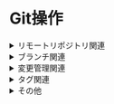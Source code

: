 # Git操作

<details>
<summary>リモートリポジトリ関連</summary>

## リモートリポジトリ確認

```bash
git remote -v
```

## リモートリポジトリ追加

```bash
git remote add [remote-name] [url]
# e.g.
git remote add origin https://github.com/bizhermit/git-note.git
```

## リモートリポジトリ削除

```bash
git remote remove [remote-name]
# e.g.
git remote remove origin
```

## リモートリポジトリ変更

```bash
git remote set-url [remote-name] [url]
```

</details>

<details>
<summary>ブランチ関連</summary>

## ブランチ確認

```bash
git branch
```

## ブランチ作成

```bash
git branch [new-branch-name]
# e.g.
git branch issue/#1
```

作成と切り替え

```bash
git switch -c [new-branch-name]
# e.g.
git switch -c issue/#1
```

## ブランチ切り替え

```bash
git switch [switch-branch-name]
# e.g.
git switch issue/#1
```

## ブランチのマージ

基本的にNonFastForwardを使用する
```bash
git switch [dest-branch-name]
git merge --no-ff [src-branch-name] -m "[comment]"
# e.g.
git switch main
git merge --no-ff issue/#1 -m "close #1"
```

デフォルトでNonFastForwardになるよう設定可。  
[マージのNonFastForward](settings.md/#マージのnonfastforward)

## ブランチのマージ取り消し

コンフリクト対応前
```bash
git merge --abort
```

コンフリクト対応後（マージ完了前）
```bash
git reset --hard HEAD
```

マージ完了後
```bash
git revert --hard ORIG_HEAD
```

## ブランチ削除（ローカルリポジトリ）

```bash
git branch -d [delete-branch-name]
# e.g.
git branch -d issue/#1
```

強制削除（未コミット有り？の場合等）
```bash
git branch -D [delete-branch-name]
```
## ブランチ削除（リモートリポジトリ）

```bash
git push origin :[delete-branch-name]
```

## ブランチの同期（リモートリポジトリからローカルリポジトリ）

```bash
git fetch -p
```

## ブランチ名変更

```bash
git branch -m [old-branch-name] [new-branch-name]
# e.g.
git branch -m master main
```

上書き変更
```bash
git branch -M [old-branch-name] [new-branch-name]
```

</details>

<details>
<summary>変更管理関連</summary>

## 変更をステージ

```bash
git add [file-name]
```

変更全部
```bash
git add .
```

## ローカルリポジトリにコミット

```bash
git commit -m "[comment]"
```

## コミット取り消し

直前
```bash
git reset --soft HEAD
```

回数指定
```bash
git reset --soft HEAD~{n}
# e.g. ２つ前までのコミットを削除
git reset --soft HEAD~2
```

コミットID指定
```bash
git reset --soft [commit-id]
```

## リモートリポジトリに公開

```bash
git push [remote-name] [branch-name]
# e.g.
git push origin master
```

## ローカルリポジトリを更新（リモートリポジトリから）

```bash
git fetch [remote-name]
# e.g.
git fetch
git fetch origin
```

## ワークツリーを更新（ローカルリポジトリから）

```bash
git merge [remote-name]/[branch-name]
# e.g.
git merge
git merge origin/main
```

## ローカルリポジトリとワークツリーを更新（リモートリポジトリから）

```bash
git pull [remote-name] [branch-name]
# e.g.
git pull
git pull origin main
```

</details>

<details>
<summary>タグ関連</summary>

## タグ作成

```bash
git tag "[tag-name]"
git push [remote-name] tags/[tag-name]
# e.g.
git tag v1.0.0
git push origin tags/v1.0.0
```

## タグ削除

```bash
git tag -d [tag-name]
git push origin :[tag-name]
```

## タグ（リモートリポジトリ）確認

```bash
git ls-remote --tags
```

</details>

<details>
<summary>その他</summary>

## git管理から除外せず、ワークツリーの変更を無視（リモートが更新されても上書きしない）

```bash
git update-index --skip-worktree [file-name]
```

## ↑の解除

```bash
git update-index --no-skip-worktree [file-name]
```

## git管理から除外せず、ワークツリーの変更を無視（リモートが更新されたら上書きする）
```bash
git update-index --assume-unchanged [file-name]
```

## ↑の解除
```bash
git update-index --no-assume-unchanged [file-name]
```

</details>
